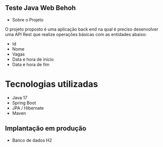 ## Teste Java Web Behoh

- Sobre o Projeto

O projeto proposto é uma aplicação back end na qual é preciso desenvolver 
uma API Rest que realize operações básicas com as entidades abaixo:

- Id
- Nome
- Vagas 
- Data e hora de início
- Data e hora de fim 

# Tecnologias utilizadas
- Java 17
- Spring Boot
- JPA / Hibernate
- Maven

## Implantação em produção
- Banco de dados H2
